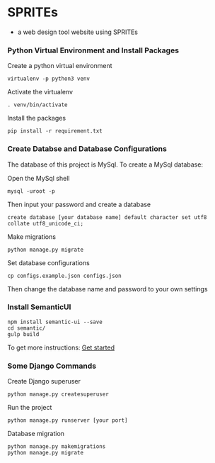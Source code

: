 # SPRITEs

* a web design tool website using SPRITEs

### Python Virtual Environment and Install Packages
Create a python virtual environment
```shell
virtualenv -p python3 venv
```
Activate the virtualenv
```shell
. venv/bin/activate
```
Install the packages
```shell
pip install -r requirement.txt
```

### Create Databse and Database Configurations
The database of this project is MySql. To create a MySql database:

Open the MySql shell
```shell
mysql -uroot -p
```
Then input your password and create a database
```shell
create database [your database name] default character set utf8 collate utf8_unicode_ci;
```
Make migrations
```shell
python manage.py migrate
```

Set database configurations
```shell
cp configs.example.json configs.json
```
Then change the database name and password to your own settings

### Install SemanticUI
```shell
npm install semantic-ui --save
cd semantic/
gulp build
```

To get more instructions: [Get started](https://semantic-ui.com/introduction/getting-started.html)


### Some Django Commands
Create Django superuser
```shell
python manage.py createsuperuser
```

Run the project
```shell
python manage.py runserver [your port]
```

Database migration
```shell
python manage.py makemigrations
python manage.py migrate
```

